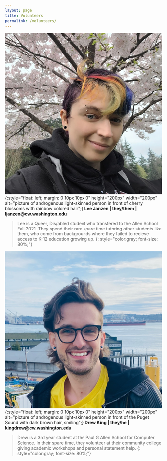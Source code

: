 ```yaml
---
layout: page
title: Volunteers
permalink: /volunteers/
---
```


![ljanzen](/images/ljanzen.jpg){:style="float: left; margin: 0 10px 10px 0" height="200px" width="200px" alt="picture of androgenous light-skinned person in front of cherry blossoms with rainbow colored hair";}
**Lee Janzen | they/them | ljanzen@cw.washington.edu**

> Lee is a Queer, Dis/abled student who transfered to the Allen School Fall 2021. They spend their rare spare time tutoring other students like them, who come from backgrounds where they failed to recieve access to K-12 education growing up.
{: style="color:gray; font-size: 80%;"}

![kingdrew](/images/kingdrew.jpg){:style="float: left; margin: 0 10px 10px 0" height="200px" width="200px" alt="picture of androgenous light-skinned person in front of the Puget Sound with dark brown hair, smiling";}
**Drew King | they/he | kingdrew@cw.washington.edu**

> Drew is a 3rd year student at the Paul G Allen School for Computer Science. In their spare time, they volunteer at their community college giving academic workshops and personal statement help.
{: style="color:gray; font-size: 80%;"}

